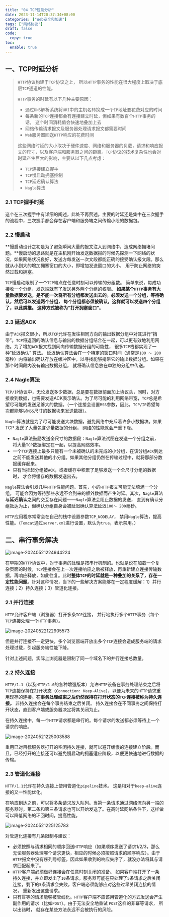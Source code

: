 ```yaml
---
title: "04 TCP性能分析"
date: 2023-11-14T20:37:34+08:00
categories: ["Web安全和加速"]
tags: ["网络协议"]
draft: false
code:
  copy: true
toc:
  enable: true
---
```


## 一、TCP时延分析

> `HTTP`协议构建于`TCP`协议之上， 所以`HTTP`事务的性能在很大程度上取决于底层`TCP`通道的性能。 
>
> `HTTP`事务的时延有以下几种主要原因：
>
> - 通过`DNS`解析系统将`URI`中的主机名转换成一个`IP`地址要花费对应的时间
> - 每条新的`TCP`连接都会有连接建立时延，但如果有数百个`HTTP`事务的话， 这个时间消耗值会快速地叠加上去
> - 网络传输请求报文及服务器处理请求报文都需要时间
> - `Web`服务器回送`HTTP`响应的花费时间
>
> 这些网络时延的大小取决于硬件速度、网络和服务器的负载，请求和响应报文的尺寸，以及客户端和服务器之间的距离。`TCP`协议的技术复杂性也会对时延产生巨大的影响，主要从以下几点考虑：
>
> - `TCP`连接建立握手
> - `TCP`慢启动拥塞控制
> - `TCP`延迟确认算法
> - `Nagle`算法

### 2.1 TCP握手时延

这个在三次握手中有详细的阐述，此处不再赘述。主要的时延还是集中在三次握手的流程中，三次握手都会存在客户端和服务端之间传输小段的数据包。

### 2.2 慢启动

**慢启动设计之初是为了避免瞬间大量的报文注入到网络中，造成网络拥堵问题。**慢启动的思路就是在主机刚开始发送数据报的时候先探测一下网络的状况，如果网络状况良好，发送方每发送一次文段都能正确的接受确认报文段。那么就从小到大的增加拥塞窗口的大小，即增加发送窗口的大小， 用于防止网络的突然过载和拥塞。

`TCP`慢启动限制了一个`TCP`端点在任意时刻可以传输的分组数。 简单来说，每成功接收一个分组，发送端就有了发送另外两个分组的权限。 **如果某个`HTTP`事务有大量数据要发送，是不能一次将所有分组都发送出去的。必须发送一个分组，等待确认，然后可以发送两个分组， 每个分组都必须被确认，这样就可以发送四个分组了，以此类推。 这种方式被称为“打开拥塞窗口”**。

### 2.3 延迟ACK

由于`ACK`报文很小，所以`TCP`允许在发往相同方向的输出数据分组中对其进行“捎带”。`TCP`将返回的确认信息与输出的数据分组结合在一起，可以更有效地利用网络。为了增加`ACK`报文找到同向传输数据分组的可能性， 很多`TCP`栈都实现了一种“延迟确认” 算法。 延迟确认算法会在一个特定的窗口时间（通常是`100 ～ 200`毫秒）内将输出确认存放在缓冲区中，以寻找能够捎带它的输出数据分组。如果在那个时间段内没有输出数据分组， 就将确认信息放在单独的分组中传送。 

### 2.4 Nagle算法

`TCP/IP`协议中，无论发送多少数据，总是要在数据前面加上协议头，同时，对方接收到数据，也需要发送ACK表示确认。为了尽可能的利用网络带宽，`TCP`总是希望尽可能的发送足够大的数据。（一个连接会设置`MSS`参数，因此，`TCP/IP`希望每次都能够以`MSS`尺寸的数据块来发送数据）。

`Nagle`算法就是为了尽可能发送大块数据，避免网络中充斥着许多小数据块。如果 TCP 发送了大量包含少量数据的分组， 网络的性能就会严重下降。 

- `Nagle`算法鼓励发送全尺寸的数据段：`Nagle`算法试图在发送一个分组之前， 将大量`TCP`数据绑定在一起，以提高网络效率。
- 一个`TCP`连接上最多只能有一个未被确认的未完成的小分组，在该分组`ACK`到达之前不能发送其他的小分组。如果其他分组仍然在传输过程中，就将那部分数据缓存起来。
- 只有当挂起分组被`ACK`，或者缓存中积累了足够发送一个全尺寸分组的数据时， 才会将缓存的数据发送出去。

`Nagle`算法会引发几种`HTTP`性能问题。首先，小的`HTTP`报文可能无法填满一个分组， 可能会因为等待那些永远不会到来的额外数据而产生时延。其次，`Nagle`算法与**延迟确认**之间的交互存在问题——`Nagle`算法会阻止数据的发送， 直到有确认分组抵达为止，但确认分组自身会被延迟确认算法延迟`100～ 200`毫秒。

`HTTP`应用程序常常会在自己的栈中设置参数`TCP_NODELAY`， 禁用`Nagle`算法，提高性能。（`Tomcat`通过`server.xml`进行设置，默认为`true`，表示禁用。）

## 二、串行事务解决

![image-20240521224944224](../images/image-20240521224944224.png)

在早期的`HTTP`协议中，对于事务的处理是按串行机制的。也就是说在加载一个复杂页面的时候，`TCP`连接会在上一次连接响应之后被释放，再重新建立连接传输数据，再响应释放，如此往复。此时**整体`TCP`的时延就是一种叠加的关系了，存在一定性能问题**。针对这种情况，当下的一些解决方案能够在一定程度缓解：1）并行连接；2）持久连接；3）管道化连接。

### 2.1 并行连接

`HTTP`允许客户端（浏览器）打开多条`TCP`连接， 并行地执行多个`HTTP`事务（每个`TCP`连接处理一个`HTTP`事务）。

![image-20240522122905573](../images/image-20240522122905573.png)

但是并行连接不一定更快，多个浏览器端开放出多个`TCP`连接会造成服务端的请求处理过载，引起服务端性能下降。

针对上述问题，实际上浏览器是限制了同一个域名下的并行连接总数量。

### 2.2 持久连接

`HTTP/1.1`（以及`HTTP/1.0`的各种增强版本）允许`HTTP`设备在事务处理结束之后将`TCP`连接保持在打开状态（`Connection: Keep-Alive`），以便为未来的`HTTP`请求重用现存的连接。**在事务处理结束之后仍然保持在打开状态的`TCP`连接被称为持久连接。** 非持久连接会在每个事务结束之后关闭。 持久连接会在不同事务之间保持打开状态，直到客户端或服务器决定将其关闭为止。

在持久连接中，每一个`HTTP`请求都是串行的。每个请求的发送都必须等待上一个请求的响应。

![image-20240521225003588](../images/image-20240521225003588.png)

重用已对目标服务器打开的空闲持久连接，就可以避开缓慢的连接建立阶段。而且，已经打开的连接还可以避免慢启动的拥塞适应阶段，以便更快速地进行数据的传输。

### 2.3 管道化连接

`HTTP/1.1`允许在持久连接上使用管道化`pipeline`技术。 这是相对于`keep-alive`连接的又一性能优化。

在响应到达之前，可以将多条请求放入队列。当第一条请求通过网络流向另一端的服务器时，第二条和第三条请求也可以开始发送了。在高时延网络条件下，这样做可以降低网络的环回时间，提高性能。

![image-20240521225125783](../images/image-20240521225125783.png)

对管道化连接有几条限制与建议：

- 必须按照与请求相同的顺序回送`HTTP`响应（如果顺序发送了请求1/2/3，那么无论服务器处理哪个请求更快，相应的时候必须按照请求的顺序响应）。由于`HTTP`报文中没有序列号标签，因此如果收到的响应失序了，就没办法将其与请求匹配起来了。
- `HTTP`客户端必须做好连接会在任意时刻关闭的准备。 如果客户端打开了一条持久连接，并立即发出了`10`条请求，服务器可能在只处理了`5`条请求之后关闭连接，剩下的`5`条请求会失败，客户端必须能够应对这些过早关闭连接的情况， 重新发出这些请求。
- 只有幂等的请求能够被管线化。`HTTP`客户端不应该用管道化的方式发送会产生副作用的请求（比如`POST`）。由于无法安全地重试 `POST`这样的非幂等请求， 所以出错时， 就存在某些方法永远不会被执行的风险。 
